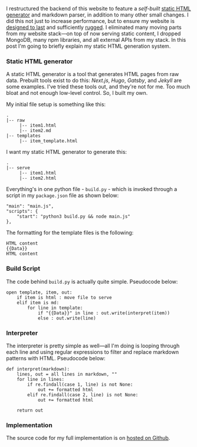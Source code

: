 I restructured the backend of this website to feature a *self-built* [static HTML generator](https://www.cloudflare.com/learning/performance/static-site-generator/) and markdown parser, in addition to many other small changes. I did this not just to increase performance, but to ensure my website is [designed to last](https://web.archive.org/web/20220625161623/https://jeffhuang.com/designed_to_last/) and sufficiently [rugged](https://ruggedsoftware.org/). I eliminated many moving parts from my website stack—on top of now serving static content, I dropped MongoDB, many npm libraries, and all external APIs from my stack. In this post I'm going to briefly explain my static HTML generation system.

### Static HTML generator
A static HTML generator is a tool that generates HTML pages from raw data. Prebuilt tools exist to do this: *Next.js*, *Hugo*, *Gatsby*, and *Jekyll* are some examples. I've tried these tools out, and they're not for me. Too much bloat and not enough low-level control. So, I built my own. 

My initial file setup is something like this:
```
.
|-- raw
     |-- item1.html
     |-- item2.md
|-- templates
     |-- item_template.html
```

I want my static HTML generator to generate this:
```
.
|-- serve
     |-- item1.html
     |-- item2.html
```

Everything's in one python file - `build.py` - which is invoked through a script in my `package.json` file as shown below:
```
"main": "main.js",
"scripts": {
	"start": "python3 build.py && node main.js"
},
```

The formatting for the template files is the following:
```html=
HTML content
{{Data}}
HTML content
```

### Build Script
The code behind `build.py` is actually quite simple. Pseudocode below:
```python=
open template, item, out:
	if item is html : move file to serve
	elif item is md:
		for line in template:
			if "{{Data}}" in line : out.write(interpret(item))
			else : out.write(line)
```

### Interpreter
The interpreter is pretty simple as well—all I'm doing is looping through each line and using regular expressions to filter and replace markdown patterns with HTML. Pseudocode below:
```python=
def interpret(markdown):
	lines, out = all lines in markdown, ""
	for line in lines:
		if re.findall(case 1, line) is not None:
			out += formatted html
		elif re.findall(case 2, line) is not None:
			out += formatted html
	
	return out
```

### Implementation
The source code for my full implementation is on [hosted on Github](https://github.com/JakeGinesin/jakegines.in).

